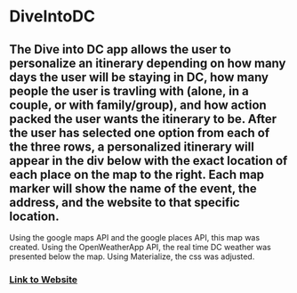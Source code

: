 # DiveIntoDC

## The Dive into DC app allows the user to personalize an itinerary depending on how many days the user will be staying in DC, how many people the user is travling with (alone, in a couple, or with family/group), and how action packed the user wants the itinerary to be. After the user has selected one option from each of the three rows, a personalized itinerary will appear in the div below with the exact location of each place on the map to the right. Each map marker will show the name of the event, the address, and the website to that specific location.

Using the google maps API and the google places API, this map was created. Using the OpenWeatherApp API, the real time DC weather was presented below the map. Using Materialize, the css was adjusted.


### [Link to Website](http://diveintodc.com)